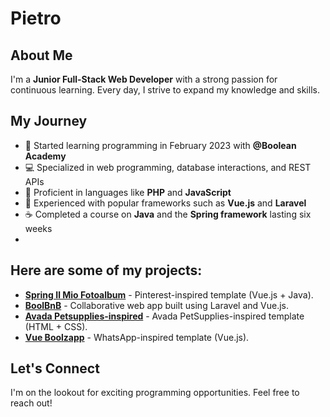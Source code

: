 
# Pietro

## About Me
I'm a **Junior Full-Stack Web Developer** with a strong passion for continuous learning. Every day, I strive to expand my knowledge and skills.

## My Journey
- 🚀 Started learning programming in February 2023 with **@Boolean Academy**
- 💻 Specialized in web programming, database interactions, and REST APIs
- 💪 Proficient in languages like **PHP** and **JavaScript**
- 🌟 Experienced with popular frameworks such as **Vue.js** and **Laravel**
- ☕ Completed a course on **Java** and the **Spring framework** lasting six weeks
- 
## Here are some of my projects:
- **[Spring Il Mio Fotoalbum](https://github.com/Pietromuresu/spring-il-mio-fotoalbum)** - Pinterest-inspired template (Vue.js + Java).
- **[BoolBnB](https://github.com/Pietromuresu/boolbnb)** - Collaborative web app built using Laravel and Vue.js.
- **[Avada Petsupplies-inspired](https://github.com/Pietromuresu/proj-html-vuejs)** - Avada PetSupplies-inspired template (HTML + CSS).
- **[Vue Boolzapp](https://github.com/Pietromuresu/vue-boolzapp)** - WhatsApp-inspired template (Vue.js).

## Let's Connect
I'm on the lookout for exciting programming opportunities. Feel free to reach out!
